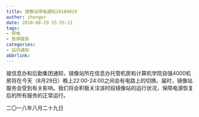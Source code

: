 ```yaml
---
title: 镜像站停电通知20180829
author: zhonger
date: 2018-08-29 15:55:11
tags:
- 停电
- 暂停服务
categories:
- 站内通知
abbrlink:
---
```


接信息办和后勤集团通知，镜像站所在信息办托管机房和计算机学院自强4000机房将在今天（8月29日）晚上22:00-24:00之间会有电路上的切换。届时，镜像站服务会受到有关影响。我们将会积极关注该时段镜像站的运行状况，保障电源恢复后的所有服务的正常运行。

二〇一八年八月二十九日